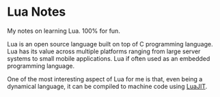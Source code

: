 # Lua Notes

My notes on learning Lua. 100% for fun.

Lua is an open source language built on top of C programming language. Lua has its value across multiple platforms ranging from large server systems to small mobile applications. Lua if often used as an embedded programming language.

One of the most interesting aspect of Lua for me is that, even being a dynamical language, it can be compiled to machine code using [LuaJIT](https://luajit.org).


